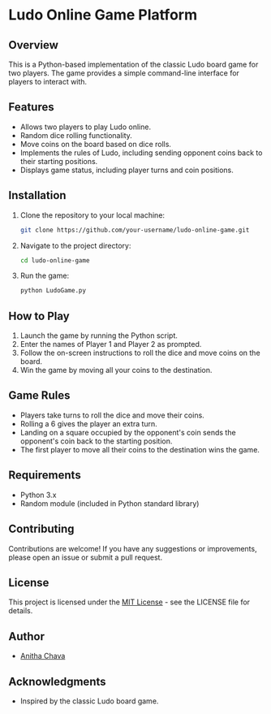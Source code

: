 # Ludo Online Game Platform

## Overview
This is a Python-based implementation of the classic Ludo board game for two players. The game provides a simple command-line interface for players to interact with.

## Features
- Allows two players to play Ludo online.
- Random dice rolling functionality.
- Move coins on the board based on dice rolls.
- Implements the rules of Ludo, including sending opponent coins back to their starting positions.
- Displays game status, including player turns and coin positions.

## Installation
1. Clone the repository to your local machine:
   ```bash
   git clone https://github.com/your-username/ludo-online-game.git
   ```
2. Navigate to the project directory:
   ```bash
   cd ludo-online-game
   ```
3. Run the game:
   ```bash
   python LudoGame.py
   ```

## How to Play
1. Launch the game by running the Python script.
2. Enter the names of Player 1 and Player 2 as prompted.
3. Follow the on-screen instructions to roll the dice and move coins on the board.
4. Win the game by moving all your coins to the destination.

## Game Rules
- Players take turns to roll the dice and move their coins.
- Rolling a 6 gives the player an extra turn.
- Landing on a square occupied by the opponent's coin sends the opponent's coin back to the starting position.
- The first player to move all their coins to the destination wins the game.

## Requirements
- Python 3.x
- Random module (included in Python standard library)

## Contributing
Contributions are welcome! If you have any suggestions or improvements, please open an issue or submit a pull request.

## License
This project is licensed under the [MIT License](https://opensource.org/licenses/MIT) - see the LICENSE file for details.

## Author
- [Anitha Chava](https://github.com/Anitha-Chava)

## Acknowledgments
- Inspired by the classic Ludo board game.
